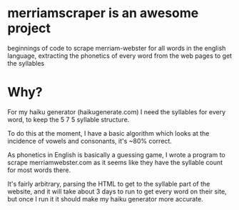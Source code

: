# merriamscraper is an awesome project
beginnings of code to scrape merriam-webster for all words in the english language, extracting the phonetics of every word from the web pages to get the syllables
<h1>Why?</h1>
For my haiku generator (haikugenerate.com) I need the syllables for every word, to keep the 5 7 5 syllable structure. 

To do this at the moment, I have a basic algorithm which looks at the incidence of vowels and consonants, it's ~80% correct.

As phonetics in English is basically a guessing game, I wrote a program to scrape merriamwebster.com as it seems like they have the syllable count for most words there.

It's fairly arbitrary, parsing the HTML to get to the syllable part of the website, and it will take about 3 days to run to get every word on their site, but once I run it it should make my haiku generator more accurate.
